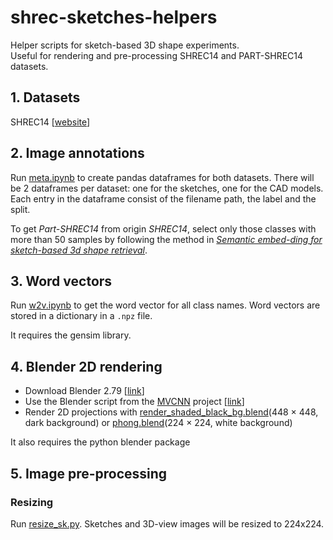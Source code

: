 # shrec-sketches-helpers

Helper scripts for sketch-based 3D shape experiments.  
Useful for rendering and pre-processing SHREC14 and PART-SHREC14 datasets.

## 1. Datasets
 
SHREC14 [[website](https://sites.usm.edu/bli/sharp/sharp/contest/2014/SBR/data.html)]

## 2. Image annotations

Run [meta.ipynb](meta.ipynb) to create pandas dataframes for both datasets.
There will be 2 dataframes per dataset: one for the sketches, one for the CAD models.
Each entry in the dataframe consist of the filename path, the label and the split.  

To get *Part-SHREC14* from origin *SHREC14*, select only those classes with more than 50 samples by following the method in *[Semantic embed-ding for sketch-based 3d shape retrieval](https://www.baidu.com/link?url=mhoLeQCnYt6kVFUKBt4Sdl_RJ7Wxm5VQKsylRyikzNNRxp2pm0H5sG34B-6y29hC2Vj719d5Pi3dti89cF_K3K&wd=&eqid=a84ca2c7001353bd00000003612b5a0a)*.

## 3. Word vectors

Run [w2v.ipynb](w2v.ipynb) to get the word vector for all class names.
Word vectors are stored in a dictionary in a `.npz` file.

It requires the gensim library.

## 4. Blender 2D rendering

- Download Blender 2.79 [[link](https://download.blender.org/release/Blender2.79/)]
- Use the Blender script from the [MVCNN](https://github.com/jongchyisu/mvcnn_pytorch) project
[[link](http://people.cs.umass.edu/~jcsu/papers/shape_recog/render_shaded_black_bg.blend)]
- Render 2D projections with [render_shaded_black_bg.blend](https://github.com/zeaggler/ModelNet_Blender_OFF2Multiview)(448 × 448, dark background) or [phong.blend](https://github.com/zeaggler/ModelNet_Blender_OFF2Multiview/blob/master/phong.py)(224 × 224, white background)

It also requires the python blender package

## 5. Image pre-processing

### Resizing

Run [resize_sk.py](resize_sk.py). Sketches and 3D-view images will be resized to 224x224.
